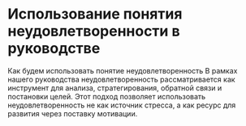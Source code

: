 # Использование понятия неудовлетворенности в руководстве

Как будем использовать понятие неудовлетворенность
В рамках нашего руководства неудовлетворенность рассматривается как инструмент для анализа, стратегирования, обратной связи и постановки целей. Этот подход позволяет использовать неудовлетворенность не как источник стресса, а как ресурс для развития через поставку мотивации.
